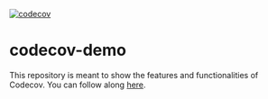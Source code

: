 [![codecov](https://codecov.io/gh/Lemurian-Labs/codecov-demo/branch/main/graph/badge.svg?token=0NKKUCWFX9)](https://codecov.io/gh/Lemurian-Labs/codecov-demo)

# codecov-demo
This repository is meant to show the features and functionalities of Codecov. You can follow along [here](https://docs.codecov.com/docs/codecov-tutorial).
